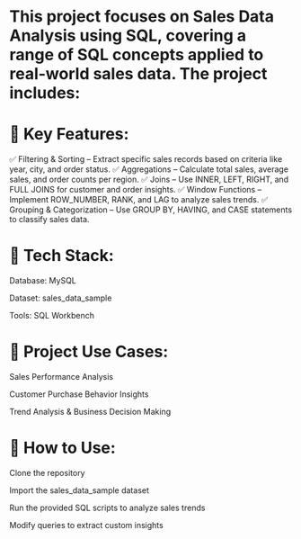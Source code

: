 # This project focuses on Sales Data Analysis using SQL, covering a range of SQL concepts applied to real-world sales data. The project includes:

# 📌 Key Features:
✅ Filtering & Sorting – Extract specific sales records based on criteria like year, city, and order status.
✅ Aggregations – Calculate total sales, average sales, and order counts per region.
✅ Joins – Use INNER, LEFT, RIGHT, and FULL JOINS for customer and order insights.
✅ Window Functions – Implement ROW_NUMBER, RANK, and LAG to analyze sales trends.
✅ Grouping & Categorization – Use GROUP BY, HAVING, and CASE statements to classify sales data.

# 📌 Tech Stack:

Database: MySQL 

Dataset: sales_data_sample

Tools: SQL Workbench

# 📌 Project Use Cases:

Sales Performance Analysis

Customer Purchase Behavior Insights

Trend Analysis & Business Decision Making

# 🚀 How to Use:

Clone the repository

Import the sales_data_sample dataset

Run the provided SQL scripts to analyze sales trends

Modify queries to extract custom insights
